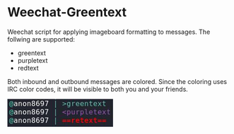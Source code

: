 # Weechat-Greentext
Weechat script for applying imageboard formatting to messages. The follwing are supported:
 + greentext
 + purpletext
 + redtext

Both inbound and outbound messages are colored.
Since the coloring uses IRC color codes,
it will be visible to both you and your friends.

![demo](demo.jpg)

